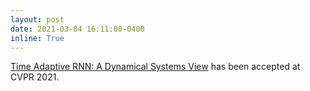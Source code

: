 ```yaml
---
layout: post
date: 2021-03-04 16:11:00-0400
inline: True
---
```


[Time Adaptive RNN: A Dynamical Systems View](https://openaccess.thecvf.com/content/CVPR2021/html/Kag_Time_Adaptive_Recurrent_Neural_Network_CVPR_2021_paper.html) has been accepted at CVPR 2021.
